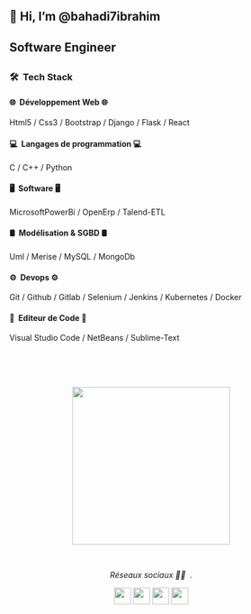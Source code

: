 <h2> 👋 Hi, I’m @bahadi7ibrahim <h2>

<h2> Software Engineer <h2>


<h3> 🛠 &nbsp;Tech Stack</h3>
  <h4>🌐 &nbsp;Développement Web 🌐 &nbsp; </h4>
  <p> Html5 / Css3 / Bootstrap / Django / Flask / React</p>
  <h4>💻 &nbsp;Langages de programmation 💻 &nbsp; </h4>
  <p> C / C++ / Python </p>
  <h4>🖥 &nbsp;Software 🖥 &nbsp; </h4>
  <p> MicrosoftPowerBi / OpenErp / Talend-ETL  </p>
  <h4>🛢 &nbsp;Modélisation & SGBD 🛢 &nbsp; </h4>
  <p> Uml / Merise / MySQL / MongoDb </p>
  <h4>⚙️ &nbsp;Devops ⚙️ &nbsp; </h4>
  <p> Git / Github / Gitlab / Selenium / Jenkins / Kubernetes / Docker  </p>
  <h4>🔧 &nbsp;Editeur de Code 🔧 &nbsp; </h4>
  <p> Visual Studio Code / NetBeans / Sublime-Text  </p>
  

  <br/>
  <br/>
  <br/>
  <p align="center">
<a href="https://github.com/AVS1508" >
  <img height="280em" src="https://github-readme-stats.vercel.app/api/top-langs/?username=bahadi7ibrahim&theme=buefy&layout=compact" />
</a>
    </p>
  
<br/>

<p align="center">
  <i> Réseaux sociaux 🤝🏻 &nbsp;.</i>
  
  <p align="center">  
    <a href="https://www.linkedin.com/in/bahadi7ibrahim/" alt="Linkedin"><img src="https://github.com/nitish-awasthi/nitish-awasthi/blob/master/174857.png" height="30" width="30"></a>
  <a href="https://www.facebook.com/ibrahim7bahadi" alt="Facebook"><img src="https://github.com/nitish-awasthi/nitish-awasthi/blob/master/1024px-Facebook_Logo_(2019).png" height="30" width="30"></a>
  <a href="https://www.instagram.com/ibrahim_bahadi_7/" alt="Instagram"><img src="https://github.com/nitish-awasthi/nitish-awasthi/blob/master/instagram-logo-png-transparent-background-hd-3.png" height="30" width="30"></a>
     <a href="mailto:ibrahimbahadi@gmail.com" alt="Contact me"><img src="https://github.com/nitish-awasthi/nitish-awasthi/blob/master/gmail-512.webp" height="30" width="30"></a>
  </p>


